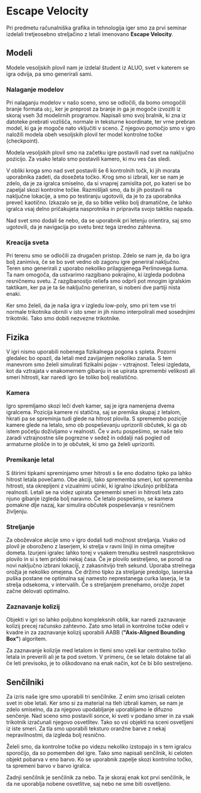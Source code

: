 # Escape Velocity
Pri predmetu računalniška grafika in tehnologija iger smo za prvi seminar izdelali tretjeosebno streljačino z letali imenovano **Escape Velocity**.

## Modeli
Modele vesoljskih plovil nam je izdelal študent iz ALUO, svet v katerem se igra odvija, pa smo generirali sami.

### Nalaganje modelov
Pri nalaganju modelov v našo sceno, smo se odločili, da bomo omogočili branje formata `obj`, ker je preprost za branje in ga je mogoče izvoziti iz skoraj vseh 3d modelirnih programov. Napisali smo svoj bralnik, ki zna iz datoteke prebrati vozlišča, normale in teksturne koordinate, ter vrne prebran model, ki ga je mogoče nato vključiti v sceno.
Z njegovo pomočjo smo v igro naložili modela obeh vesoljskih plovil ter model kontrolne točke (checkpoint).

Modela vesoljskih plovil smo na začetku igre postavili nad svet na naključno pozicijo. Za vsako letalo smo postavili kamero, ki mu ves čas sledi.

V obliki kroga smo nad svet postavili še 6 kontrolnih točk, ki jih morata uporabnika zadeti, da dosežeta točko. Krog smo si izbrali, ker se nam je zdelo, da je za igralca smiselno, da si vnaprej zamislita pot, po kateri se bo zapeljal skozi kontrolne točke. Razmišljali smo, da bi jih postavili na naključne lokacije, a smo po testiranju ugotovili, da je to za uporabnika preveč kaotično. Izkazalo se je, da so bitke veliko bolj dramatične, če lahko igralca vsaj delno pričakujeta nasprotnika in pripravita svojo taktiko napada.

Nad svet smo dodali še nebo, da se uporabnik pri letenju orientira, saj smo ugotovili, da je navigacija po svetu brez tega izredno zahtevna. 

### Kreacija sveta
Pri terenu smo se odločili za drugačen pristop. Zdelo se nam je, da bo igra bolj zanimiva, če se bo svet vedno ob zagonu igre generiral naključno. Teren smo generirali z uporabo nekoliko prilagojenega Perlinovega šuma. Ta nam omogoča, da ustvarimo razgibano pokrajino, ki izgleda podobna resničnemu svetu. Z razgibanostjo reliefa smo odprli pot mnogim igralskim taktikam, ker pa je ta še naključno generiran, si nobeni dve partiji nista enaki.

Ker smo želeli, da je naša igra v izgledu low-poly, smo pri tem vse tri normale trikotnika obrnili v isto smer in jih nismo interpolirali med sosednjimi trikotniki. Tako smo dobili nezvezne trikotnike.

## Fizika
V igri nismo uporabili nobenega fizikalnega pogona s spleta. Pozorni gledalec bo opazil, da letali med zavijanjem nekoliko zanaša. S tem manevrom smo želeli simulirati fizikalni pojav - vztrajnost. Telesi izgledata, kot da vztrajata v enakomernem gibanju in se upirata spremembi velikosti ali smeri hitrosti, kar naredi igro še toliko bolj realistično.

### Kamera
Igro spremljamo skozi leči dveh kamer, saj je igra namenjena dvema igralcema. Pozicija kamere ni statična, saj se premika skupaj z letalom, hkrati pa se spreminja tudi glede na hitrost plovila. S spremembo pozicije kamere glede na letalo, smo ob pospeševanju uprizorili občutek, ki ga ob istem početju doživljamo v realnosti. Če v avtu pospešimo, se naše telo zaradi vztrajnostne sile pogrezne v sedež in oddalji naš pogled od armaturne plošče in to je občutek, ki smo ga želeli uprizoriti.

### Premikanje letal
S štirimi tipkami spreminjamo smer hitrosti s še eno dodatno tipko pa lahko hitrost letala povečamo. Obe akciji, tako sprememba smeri, kot sprememba hitrosti, sta okrepljeni z vizualnimi učinki, ki igralno izkušnjo približata realnosti. Letali se na videz upirata spremembi smeri in hitrosti leta zato njuno gibanje izgleda bolj naravno. Če letalo pospešimo, se kamera pomakne dlje nazaj, kar simulira občutek pospeševanja v resničnem življenju. 

### Streljanje
Za oboževalce akcije smo v igro dodali tudi možnost streljanja. Vsako od plovil je oboroženo z laserjem, ki strelja v ravni liniji in nima omejitve dometa. Izurjeni igralec lahko torej v vsakem trenutku sestreli nasprotnikovo plovilo in si s tem pridobi nekaj časa. Če je plovilo sestreljeno, se porodi na novi naključno izbrani lokaciji, z zakasnitvijo treh sekund. Uporaba strelnega orožja je nekoliko omejena. Če držimo tipko za streljanje predolgo, laserska puška postane ne optimalna saj namesto neprestanega curka laserja, le ta strelja odsekoma, v intervalih. Če s streljanjem prenehamo, orožje zopet začne delovati optimalno.

### Zaznavanje kolizij
Objekti v igri so lahko poljubno kompleksnih oblik, kar naredi zaznavanje kolizij precej računsko zahtevno. Zato smo letali in kontrolne točke odeli v kvadre in za zaznavanje kolizij uporabili AABB (**"Axis-Aligned Bounding Box"**) algoritem.

Za zaznavanje kolizije med letalom in tlemi smo vzeli kar centralno točko letala in preverili ali je ta pod svetom. V primeru, če se letalo dotakne tal ali če leti previsoko, je to oškodovano na enak način, kot če bi bilo sestreljeno.

## Senčilniki
Za izris naše igre smo uporabili tri senčilnike. Z enim smo izrisali celoten svet in obe letali. Ker smo si za material na tleh izbrali kamen, se nam je zdelo smiselno, da za njegovo upodabljanje uporabljamo le difuzno senčenje. Nad sceno smo postavili sonce, ki sveti v podano smer in za vsak trikotnik izračunali njegovo osvetlitev. Tako so vsi objekti na sceni osvetljeni iz iste smeri. Za tla smo uporabili teksturo oranžne barve z nekaj nepravilnostmi, da izgleda bolj resnično.

Želeli smo, da kontrolne točke po videzu nekoliko izstopajo in s tem igralcu sporočijo, da so pomemben del igre. Tako smo napisali senčilnik, ki celoten objekt pobarva v eno barvo. Ko se uporabnik zapelje skozi kontrolno točko, ta spremeni barvo v barvo igralca.

Zadnji senčilnik je senčilnik za nebo. Ta je skoraj enak kot prvi senčilnik, le da ne uporablja nobene osvetlitve, saj nebo ne sme biti osvetljeno.
